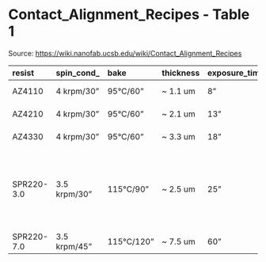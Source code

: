 # Contact_Alignment_Recipes - Table 1

Source: https://wiki.nanofab.ucsb.edu/wiki/Contact_Alignment_Recipes

| resist     | spin_cond_   | bake       | thickness   | exposure_time   | developer     | developer_time   | comments                                                                   |
|:-----------|:-------------|:-----------|:------------|:----------------|:--------------|:-----------------|:---------------------------------------------------------------------------|
| AZ4110     | 4 krpm/30”   | 95°C/60”   | ~ 1.1 um    | 8”              | AZ400K:DI 1:4 | 50"              |                                                                            |
| AZ4210     | 4 krpm/30”   | 95°C/60”   | ~ 2.1 um    | 13”             | AZ400K:DI 1:4 | 70”              |                                                                            |
| AZ4330     | 4 krpm/30”   | 95°C/60”   | ~ 3.3 um    | 18”             | AZ400K:DI 1:4 | 90”              |                                                                            |
| SPR220-3.0 | 3.5 krpm/30” | 115°C/90”  | ~ 2.5 um    | 25”             | AZ300MIF      | 50”              | Post Bake 115°C /60” Better Cl2 etch resistance than 4330 More Information |
| SPR220-7.0 | 3.5 krpm/45” | 115°C/120” | ~ 7.5 um    | 60”             | AZ300MIF      | 70”              | More Information                                                           |